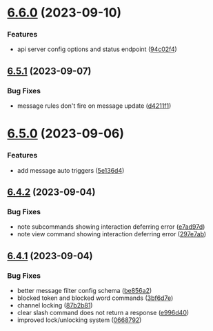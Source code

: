 # [6.6.0](https://github.com/onesoft-sudo/sudobot/compare/v6.5.1...v6.6.0) (2023-09-10)


### Features

* api server config options and status endpoint ([94c02f4](https://github.com/onesoft-sudo/sudobot/commit/94c02f481210bbe005623587345483bc8bad5910))



## [6.5.1](https://github.com/onesoft-sudo/sudobot/compare/v6.5.0...v6.5.1) (2023-09-07)


### Bug Fixes

* message rules don't fire on message update ([d4211f1](https://github.com/onesoft-sudo/sudobot/commit/d4211f1512fc1b1f596db0e08360eb50c61d5117))



# [6.5.0](https://github.com/onesoft-sudo/sudobot/compare/v6.4.2...v6.5.0) (2023-09-06)


### Features

* add message auto triggers ([5e136d4](https://github.com/onesoft-sudo/sudobot/commit/5e136d49f1b430b11636ab9e1c12941f9c1adc92))



## [6.4.2](https://github.com/onesoft-sudo/sudobot/compare/v6.4.1...v6.4.2) (2023-09-04)


### Bug Fixes

* note subcommands showing interaction deferring error ([e7ad97d](https://github.com/onesoft-sudo/sudobot/commit/e7ad97d525311c7daf6c8de258f4fc1ef189363a))
* note view command showing interaction deferring error ([297e7ab](https://github.com/onesoft-sudo/sudobot/commit/297e7abda552f0dd66b7c50012bee06766bce1c5))



## [6.4.1](https://github.com/onesoft-sudo/sudobot/compare/v6.4.0...v6.4.1) (2023-09-04)


### Bug Fixes

* better message filter config schema ([be856a2](https://github.com/onesoft-sudo/sudobot/commit/be856a2287d975e7748b55303a9b0b592c7742d1))
* blocked token and blocked word commands ([3bf6d7e](https://github.com/onesoft-sudo/sudobot/commit/3bf6d7e02b09e025dd756cb550b2846fe1ed4483))
* channel locking ([87b2b81](https://github.com/onesoft-sudo/sudobot/commit/87b2b8160872530328bbb6c76adb1e3a11ab367b))
* clear slash command does not return a response ([e996d40](https://github.com/onesoft-sudo/sudobot/commit/e996d40eae9ecd54b46cbd555b5ad1cbf1c52abc))
* improved lock/unlocking system ([0668792](https://github.com/onesoft-sudo/sudobot/commit/0668792c9e147e7fcd08ce7c3533b66b04ba03ce))



